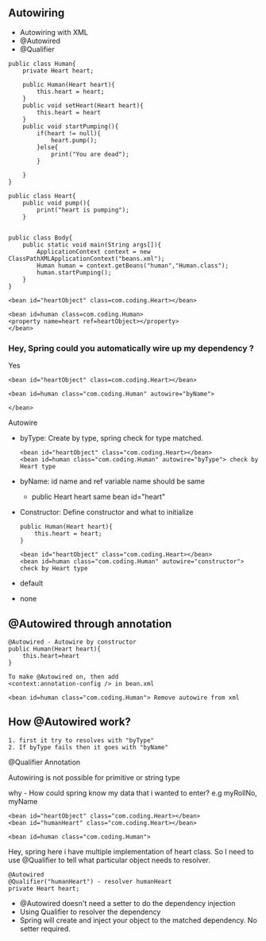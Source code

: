 ## Autowiring

* Autowiring with XML
* @Autowired
* @Qualifier

```
public class Human{
    private Heart heart;

    public Human(Heart heart){
        this.heart = heart;
    }
    public void setHeart(Heart heart){
        this.heart = heart
    }
    public void startPumping(){
        if(heart != null){
            heart.pump();
        }else{
            print("You are dead");
        }
       
    }
}

public class Heart{
    public void pump(){
        print("heart is pumping");
    }


public class Body{
    public static void main(String args[]){
        ApplicationContext context = new ClassPathXMLApplicationContext("beans.xml");
        Human human = context.getBeans("human","Human.class");
        human.startPumping();
    }
}

<bean id="heartObject" class=com.coding.Heart></bean>

<bean id=human class=com.coding.Human>
<property name=heart ref=heartObject></property>
</bean>
```
### Hey, Spring could you automatically wire up my dependency ?

Yes
```
<bean id="heartObject" class=com.coding.Heart></bean>

<bean id=human class="com.coding.Human" autowire="byName">

</bean>
```
Autowire

    
* byType:  Create by type, spring check for type matched.
    ```
    <bean id="heartObject" class="com.coding.Heart></bean>
    <bean id=human class="com.coding.Human" autowire="byType"> check by Heart type
    ```
* byName: id name and ref variable name should be same
    * public Heart heart same bean id="heart"

* Constructor:  Define constructor and what to initialize
    ```
    public Human(Heart heart){
        this.heart = heart;
    }

    <bean id="heartObject" class="com.coding.Heart></bean>
    <bean id=human class="com.coding.Human" autowire="constructor"> check by Heart type
    ```
* default
* none

## @Autowired through annotation
```
@Autowired - Autowire by constructor
public Human(Heart heart){
    this.heart=heart
}

To make @Autowired on, then add 
<context:annotation-config /> in bean.xml

<bean id=human class="com.coding.Human"> Remove autowire from xml
```
## How @Autowired work?

    1. first it try to resolves with "byType"
    2. If byType fails then it goes with "byName"

@Qualifier Annotation

Autowiring is not possible for primitive or string type

why - How could spring know my data that i wanted to enter? e.g myRollNo, myName

```
<bean id="heartObject" class="com.coding.Heart></bean>
<bean id="humanHeart" class="com.coding.Heart></bean>

<bean id=human class="com.coding.Human"> 
```
Hey, spring here i have multiple implementation of heart class. So I need to use @Qualifier to tell what particular object needs to resolver.
```
@Autowired
@Qualifier("humanHeart") - resolver humanHeart
private Heart heart;
```
* @Autowired doesn't need a setter to do the dependency injection
* Using Qualifier to resolver the dependency
* Spring will create and inject your object to the matched dependency. No setter required.
